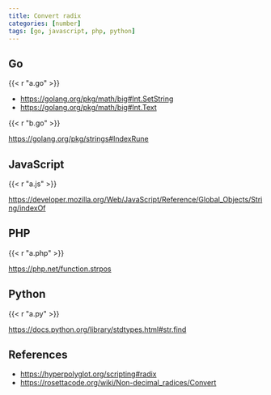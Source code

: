 ```yaml
---
title: Convert radix
categories: [number]
tags: [go, javascript, php, python]
---
```


## Go

{{< r "a.go" >}}

- <https://golang.org/pkg/math/big#Int.SetString>
- <https://golang.org/pkg/math/big#Int.Text>

{{< r "b.go" >}}

<https://golang.org/pkg/strings#IndexRune>

## JavaScript

{{< r "a.js" >}}

<https://developer.mozilla.org/Web/JavaScript/Reference/Global_Objects/String/indexOf>

## PHP

{{< r "a.php" >}}

<https://php.net/function.strpos>

## Python

{{< r "a.py" >}}

<https://docs.python.org/library/stdtypes.html#str.find>

## References

- <https://hyperpolyglot.org/scripting#radix>
- <https://rosettacode.org/wiki/Non-decimal_radices/Convert>
